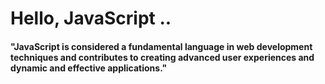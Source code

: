 # Hello, JavaScript ..

#### "JavaScript is considered a fundamental language in web development techniques and contributes to creating advanced user experiences and dynamic and effective applications."
